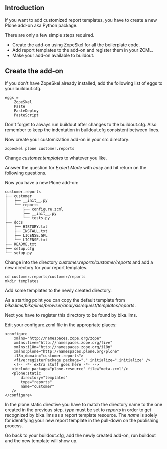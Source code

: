 Introduction
------------

If you want to add customized report templates, you have to create a new Plone add-on aka Python package.

There are only a few simple steps required.

* Create the add-on using ZopeSkel for all the boilerplate code.
* Add report templates to the add-on and register them in your ZCML.
* Make your add-on available to buildout.

Create the add-on
-----------------

If you don't have ZopeSkel already installed, add the following list of eggs to your
buildout.cfg.

    eggs =
        ZopeSkel
        Paste
        PasteDeploy
        PasteScript

Don't forget to always run buildout after changes to the buildout.cfg.  Also remember to keep the indentation in buildout.cfg consistent between lines.

Now create your customization add-on in your src directory:

    zopeskel plone customer.reports

Change *customer.templates* to whatever you like.

Answer the question for *Expert Mode* with *easy* and hit return on the following questions.

Now you have a new Plone add-on:

    customer.reports
    ├── customer
    │   ├── __init__.py
    │   └── reports
    │       ├── configure.zcml
    │       ├── __init__.py
    │       └── tests.py
    ├── docs
    │   ├── HISTORY.txt
    │   ├── INSTALL.txt
    │   ├── LICENSE.GPL
    │   └── LICENSE.txt
    ├── README.txt
    ├── setup.cfg
    └── setup.py

Change into the directory *customer.reports/customer/reports* and add a new directory for your report templates.

    cd customer.reports/customer/reports
    mkdir templates

Add some templates to the newly created directory.

As a starting point you can copy the default template from 
*bika.lims/bika/lims/browser/analysisrequest/templates/reports*.

Next you have to register this directory to be found by bika.lims.

Edit your configure.zcml file in the appropriate places:

    <configure
        xmlns="http://namespaces.zope.org/zope"
        xmlns:five="http://namespaces.zope.org/five"
        xmlns:i18n="http://namespaces.zope.org/i18n"
        xmlns:plone="http://namespaces.plone.org/plone"
        i18n_domain="customer.reports">
        <five:registerPackage package="." initialize=".initialize" />
        <!-- -*- extra stuff goes here -*- -->
       <include package="plone.resource" file="meta.zcml"/>
       <plone:static
           directory="templates"
           type="reports"
           name="customer"
       />
    </configure>

In the plone:static directive you have to match the directory name to the one created in the previous step.
*type* must be set to *reports* in order to get recognized by bika.lims as a report template resource.
The *name* is solely for identifying your new report template in the pull-down on the publishing process.

Go back to your buildout.cfg, add the newly created add-on, run buildout and the new template will show up.
